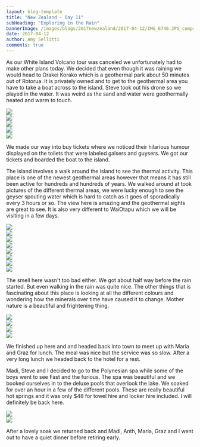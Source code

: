 ```yaml
---
layout: blog-template
title: "New Zealand - Day 11"
subHeading: "Exploring in the Rain"
bannerImage: /images/blogs/2017newzealand/2017-04-12/IMG_6740.JPG_compressed.JPEG
date: 2017-04-12
author: Amy Sellitti
comments: true
---
```


As our White Island Volcano tour was canceled we unfortunately had to make other plans today. We decided that even though it was raining we would head to Orakei Korako which is a geothermal park about 50 minutes out of Rotorua. It is privately owned and to get to the geothermal area you have to take a boat across to the island. Steve took out his drone so we played in the water. It was weird as the sand and water were geothermally heated and warm to touch.

<div class="center-image"><img src="/images/blogs/2017newzealand/2017-04-12/DSC08282.JPG_compressed.JPEG" /></div>
<div class="center-image"><img src="/images/blogs/2017newzealand/2017-04-12/IMG_6705.JPG_compressed.JPEG" /></div>
<div class="center-image"><img src="/images/blogs/2017newzealand/2017-04-12/IMG_6708.JPG_compressed.JPEG" /></div>
<div class="center-image"><img src="/images/blogs/2017newzealand/2017-04-12/IMG_6717.JPG_compressed.JPEG" /></div>
<div class="center-image"><img src="/images/blogs/2017newzealand/2017-04-12/IMG_6719.JPG_compressed.JPEG" /></div>

We made our way into buy tickets where we noticed their hilarious humour displayed on the toilets that were labeled galsers and guysers. We got our tickets and boarded the boat to the island.

The island involves a walk around the island to see the thermal activity. This place is one of the newest geothermal areas however that means it has still been active for hundreds and hundreds of years. We walked around at took pictures of the different thermal areas, we were lucky enough to see the geyser spouting water which is hard to catch as it goes of sporadically every 3 hours or so. The view here is amazing and the geothermal sights are great to see. It is also very different to WaiOtapu which we will be visiting in a few days.

<div class="center-image"><img src="/images/blogs/2017newzealand/2017-04-12/DSC08294.JPG_compressed.JPEG" /></div>
<div class="center-image"><img src="/images/blogs/2017newzealand/2017-04-12/IMG_6738.JPG_compressed.JPEG" /></div>
<div class="center-image"><img src="/images/blogs/2017newzealand/2017-04-12/IMG_6738.JPG_compressed.JPEG" /></div>
<div class="center-image"><img src="/images/blogs/2017newzealand/2017-04-12/IMG_6746.JPG_compressed.JPEG" /></div>
<div class="center-image"><img src="/images/blogs/2017newzealand/2017-04-12/IMG_6754.JPG_compressed.JPEG" /></div>
<div class="center-image"><img src="/images/blogs/2017newzealand/2017-04-12/IMG_6757.JPG_compressed.JPEG" /></div>
<div class="center-image"><img src="/images/blogs/2017newzealand/2017-04-12/IMG_6757.JPG_compressed.JPEG" /></div>
<div class="center-image"><img src="/images/blogs/2017newzealand/2017-04-12/IMG_6788.JPG_compressed.JPEG" /></div>

The smell here wasn't too bad either. We got about half way before the rain started. But even walking in the rain was quite nice. The other things that is fascinating about this place is looking at all the different colours and wondering how the minerals over time have caused it to change. Mother nature is a beautiful and frightening thing.

<div class="center-image"><img src="/images/blogs/2017newzealand/2017-04-12/IMG_6813.JPG_compressed.JPEG" /></div>
<div class="center-image"><img src="/images/blogs/2017newzealand/2017-04-12/IMG_6830.JPG_compressed.JPEG" /></div>
<div class="center-image"><img src="/images/blogs/2017newzealand/2017-04-12/20170412_115820.jpg_compressed.JPEG" /></div>
<div class="center-image"><img src="/images/blogs/2017newzealand/2017-04-12/20170412_122747.jpg_compressed.JPEG" /></div>

We finished up here and and headed back into town to meet up with Maria and Graz for lunch. The meal was nice but the service was so slow. After a very long lunch we headed back to the hotel for a rest.

Madi, Steve and I decided to go to the Polynesian spa while some of the boys went to see Fast and the furious. The spa was beautiful and we booked ourselves in to the deluxe pools that overlook the lake. We soaked for over an hour in a few of the different pools. These are really beautiful hot springs and it was only $48 for towel hire and locker hire included. I will definitely be back here.

<div class="center-image"><img src="/images/blogs/2017newzealand/2017-04-12/20170412_132509.jpg_compressed.JPEG" /></div>
<div class="center-image"><img src="/images/blogs/2017newzealand/2017-04-12/20170412_164818.jpg_compressed.JPEG" /></div>

After a lovely soak we returned back and Madi, Anth, Maria, Graz and I went out to have a quiet dinner before retiring early.
